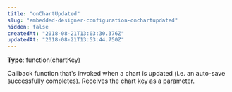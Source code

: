 ```yaml
---
title: "onChartUpdated"
slug: "embedded-designer-configuration-onchartupdated"
hidden: false
createdAt: "2018-08-21T13:03:30.376Z"
updatedAt: "2018-08-21T13:53:44.750Z"
---
```

**Type**: function(chartKey)

Callback function that&#39;s invoked when a chart is updated (i.e. an auto-save successfully completes). Receives the chart key as a parameter.
